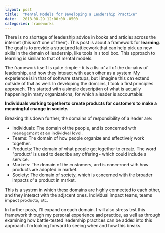```yaml
---
layout: post
title:  "Mental Models for Developing a Leadership Practice"
date:   2018-08-29 12:00:00 -0500
categories: frameworks
---
```

There is no shortage of leadership advice in books and articles across the internet (this isn't one of them). This post is about a framework for **learning**. The goal is to provide a structured latticework that can help pick up new skills in the domain of leadership, like tools in a tool box. This approach to learning is similar to that of mental models. 

The framework itself is quite simple - it is a list of all of the domains of leadership, and how they interact with each other as a system. My experience is in that of software startups, but I imagine this can extend outside of that as well. In developing the domains, I took a first principles approach. This started with a simple description of what is actually happening in many organizations, for which a leader is accountable: 

**Individuals working together to create products for customers to make a meaningful change in society.**

Breaking this down further, the domains of responsibility of a leader are:

- Individuals: The domain of the people, and is concerned with management at an individual level.
- Teams: The domain of how people organize and effectively work together.
- Products: The domain of what people get together to create. The word "product" is used to describe any offering - which could include a service.
- Markets: The domain of the customers, and is concerned with how products are adopted in market.
- Society: The domain of society, which is concerned with the broader impacts of a product in market.

This is a system in which these domains are highly connected to each other, and they interact with the adjacent ones. Individual impact teams, teams impact products, etc. 

In further posts, I'll expand on each domain. I will also stress test this framework through my personal experience and practice, as well as through examining how battle-tested leadership practices can be added into this approach. I’m looking forward to seeing when and how this breaks. 